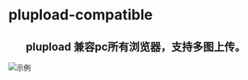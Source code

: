 # plupload-compatible
## <center>plupload 兼容pc所有浏览器，支持多图上传。</center>
![示例](https://github.com/zyanfei/plupload-compatible/blob/master/examples/uploads/intro.png)
